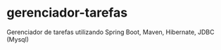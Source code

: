 # gerenciador-tarefas
Gerenciador de tarefas utilizando Spring Boot, Maven, Hibernate, JDBC (Mysql)
